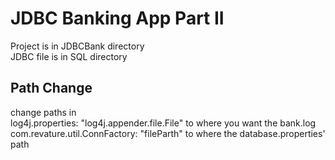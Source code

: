 # JDBC Banking App Part II

Project is in JDBCBank directory  
JDBC file is in SQL directory  

## Path Change

change paths in  
  log4j.properties: "log4j.appender.file.File" to where you want the bank.log  
  com.revature.util.ConnFactory: "fileParth" to where the database.properties' path  

